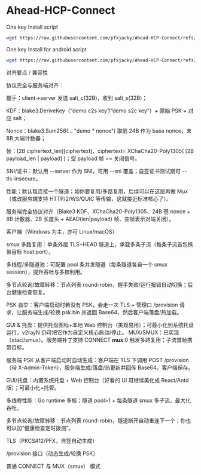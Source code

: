 # Ahead-HCP-Connect


One key Install script

```bash
wget https://raw.githubusercontent.com/pfxjacky/Ahead-HCP-Connect/refs/heads/main/dingliu-install-script.sh && chmod +x dingliu-install-script.sh && ./dingliu-install-script.sh
```






One key Install for android script

```bash
wget https://raw.githubusercontent.com/pfxjacky/Ahead-HCP-Connect/refs/heads/main/install_heading_android_server.sh && chmod +x install_heading_android_server.sh && ./install_heading_android_server.sh
```




对齐要点 / 兼容性

协议完全与服务端对齐：

握手：client→server 发送 salt_c(32B)，收到 salt_s(32B)；

KDF：blake3.DeriveKey（“demo c2s key”/“demo s2c key”）+ 原始 PSK + 对应 salt；

Nonce：blake3.Sum256(... "demo * nonce") 取前 24B 作为 base nonce，末 8B 大端计数器；

帧：[2B ciphertext_len][ciphertext]，ciphertext= XChaCha20-Poly1305( [2B payload_len | payload] )；空 payload 帧 == 关闭信号。

SNI/证书：默认用 --server 作为 SNI，可用 --sni 覆盖；自签证书测试期可 --tls-insecure。

性能：默认每连接一个隧道；如你要复用/多路复用，后续可以在这层再做 Mux（或改服务端支持 HTTP/2/WS/QUIC 等传输，这就接近标准核心了）。



服务端完全协议对齐（Blake3 KDF、XChaCha20-Poly1305、24B 基 nonce + 8B 计数器、2B 长度头 + AEAD(len|payload) 帧、空帧表示对端关闭）。

客户端（Windows 为主，亦可 Linux/macOS）



smux 多路复用：单条外层 TLS+HEAD 隧道上，承载多条子流（每条子流首包携带目标 host:port）。

多线程/多隧道池：可配置 pool 条并发隧道（每条隧道各自一个 smux session），提升吞吐与多核利用。

多节点轮询/故障转移：节点列表 round-robin，握手失败/运行报错自动切换；后台健康检查恢复。

PSK 自举：客户端启动时若没有 PSK，会走一次 TLS + 管理口 /provision 请求，让服务端生成/轮换 psk.bin 并返回 Base64，然后客户端落盘/热加载。

GUI & 托盘：提供托盘图标+本地 Web 控制台（美观易用）；可最小化到系统托盘运行，v2rayN 仍可把它作为自定义核心启动/停止。
MUX/SMUX：已实现（xtaci/smux）。服务端补丁支持 CONNECT __mux__:0 触发多路复用；子流首帧携带目标。

服务端 PSK 从客户端启动时自动生成：客户端在 TLS 下调用 POST /provision（带 X-Admin-Token），服务端生成/落盘/热更新并回传 Base64，客户端保存。

GUI/托盘：内置系统托盘 + Web 控制台（好看的 UI 可继续美化成 React/Antd 版）；可最小化+托管。

多线程性能：Go runtime 多核；隧道 pool>1 + 每条隧道 smux 多子流，最大化吞吐。

多节点轮询/故障转移：节点列表 round-robin，隧道断开自动重连下一个；你也可以加“健康检查定时拨测”。

TLS（PKCS#12/PFX，自签自动生成）

/provision 接口（动态生成/轮换 PSK）

普通 CONNECT 与 MUX（smux） 模式



